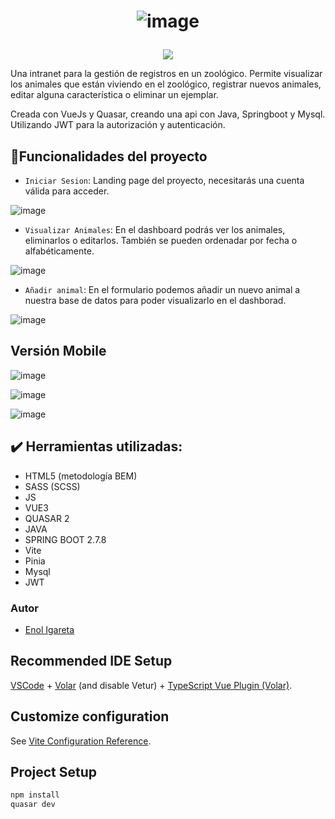 # <p align="center"> ![image](https://user-images.githubusercontent.com/116892825/226100774-ba9ca717-5831-4c0a-b87f-a729f98b0629.png)
 </p>

  <p align="center">
   <img src="https://img.shields.io/badge/STATUS-EN%20DESAROLLO-green">
   </p>

Una intranet para la gestión de registros en un zoológico.
Permite visualizar los animales que están viviendo en el zoológico, registrar nuevos animales, editar alguna característica o eliminar un ejemplar.

Creada con VueJs y Quasar, creando una api con Java, Springboot y Mysql. Utilizando JWT para la autorización y autenticación.

## :hammer:Funcionalidades del proyecto

- `Iniciar Sesion`: Landing page del proyecto, necesitarás una cuenta válida para acceder.

![image](https://user-images.githubusercontent.com/116892825/226101110-8b03c32f-3265-41bb-992d-d7ce936cc25d.png)


- `Visualizar Animales`: En el dashboard podrás ver los animales, eliminarlos o editarlos. También se pueden ordenadar por fecha o alfabéticamente.

![image](https://user-images.githubusercontent.com/116892825/226101002-5582e8dd-18ec-4444-8670-3cef7c46c4f0.png)

- `Añadir animal`: En el formulario podemos añadir un nuevo animal a nuestra base de datos para poder visualizarlo en el dashborad.

![image](https://user-images.githubusercontent.com/116892825/226101205-c5b9e362-5255-4e97-b74d-70daebeb587e.png)



## Versión Mobile

![image](https://user-images.githubusercontent.com/116892825/226101275-1ed5e0b7-412f-4a6f-9787-64e97fa891e0.png)

![image](https://user-images.githubusercontent.com/116892825/226101304-f62114e4-f180-4969-b0e6-51f66a817c20.png)

![image](https://user-images.githubusercontent.com/116892825/226101325-9b66ab47-2558-4125-9bcc-5dac8ba883b6.png)

## :heavy_check_mark: Herramientas utilizadas:
- HTML5 (metodología BEM)
- SASS (SCSS)
- JS
- VUE3
- QUASAR 2
- JAVA
- SPRING BOOT 2.7.8
- Vite
- Pinia
- Mysql
- JWT


### Autor

- [Enol Igareta](https://github.com/EnolCode)

## Recommended IDE Setup

[VSCode](https://code.visualstudio.com/) + [Volar](https://marketplace.visualstudio.com/items?itemName=Vue.volar) (and disable Vetur) + [TypeScript Vue Plugin (Volar)](https://marketplace.visualstudio.com/items?itemName=Vue.vscode-typescript-vue-plugin).

## Customize configuration

See [Vite Configuration Reference](https://vitejs.dev/config/).

## Project Setup

```sh
npm install
quasar dev
```
